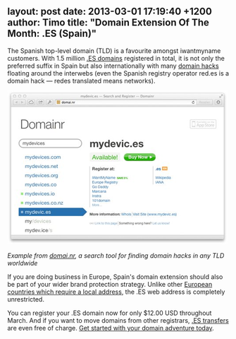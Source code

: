 layout: post
date: 2013-03-01 17:19:40 +1200
author: Timo
title: "Domain Extension Of The Month: .ES (Spain)"
----

The Spanish top-level domain (TLD) is a favourite amongst iwantmyname customers. With 1.5 million [.ES domains](https://iwantmyname.com/domains/es-spanish-domain-name-registration-for-spain) registered in total, it is not only the preferred suffix in Spain but also internationally with many [domain hacks](https://iwantmyname.com/blog/2009/05/how-to-find-a-domain-hack.html) floating around the interwebs (even the Spanish registry operator red.es is a domain hack &mdash; redes translated means networks).

![screenshot-domainr.jpg](/media/2013-03-01-screenshot-domainr.jpg)

*Example from [domai.nr](http://domai.nr), a search tool for finding domain hacks in any TLD worldwide*

If you are doing business in Europe, Spain's domain extension should also be part of your wider brand protection strategy. Unlike other [European countries which require a local address](https://iwantmyname.com/blog/2013/02/need-to-register-domains-requiring-a-postal-address-in-europe-weve-got-you-covered.html), the .ES web address is completely unrestricted.

You can register your .ES domain now for only $12.00 USD throughout March. And if you want to move domains from other registrars, [.ES transfers](https://iwantmyname.com/domains/es-domain-registrar-transfer-spain) are even free of charge. [Get started with your domain adventure today](https://iwantmyname.com).
